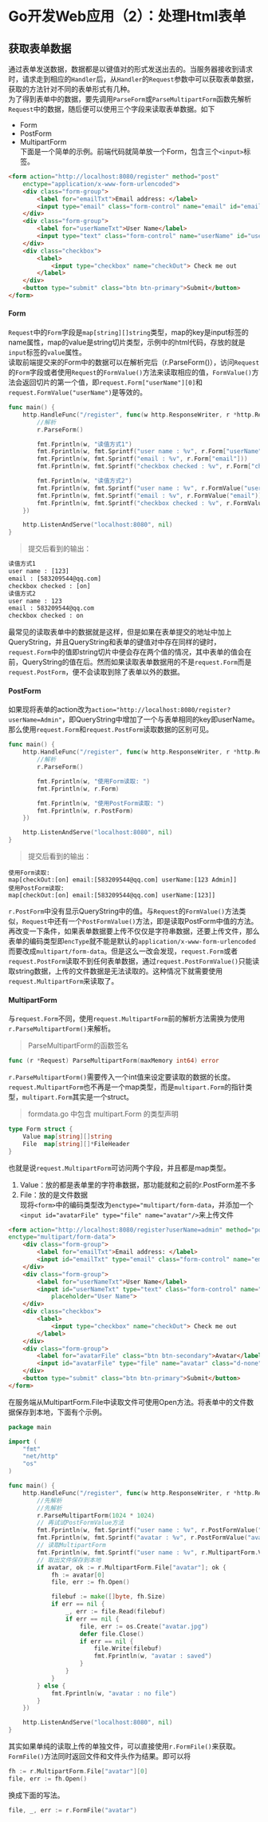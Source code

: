 # Go开发Web应用（2）：处理Html表单

## 获取表单数据
通过表单发送数据，数据都是以键值对的形式发送出去的。当服务器接收到请求时，请求走到相应的`Handler`后，从`Handler`的`Request`参数中可以获取表单数据，获取的方法针对不同的表单形式有几种。  
为了得到表单中的数据，要先调用`ParseForm`或`ParseMultipartForm`函数先解析`Request`中的数据，随后便可以使用三个字段来读取表单数据。如下
* Form
* PostForm
* MultipartForm  
下面是一个简单的示例。前端代码就简单放一个Form，包含三个`<input>`标签。
```html
<form action="http://localhost:8080/register" method="post"
    enctype="application/x-www-form-urlencoded">
    <div class="form-group">
        <label for="emailTxt">Email address: </label>
        <input type="email" class="form-control" name="email" id="emailTxt" placeholder="Email">
    </div>
    <div class="form-group">
        <label for="userNameTxt">User Name</label>
        <input type="text" class="form-control" name="userName" id="userNameTxt" placeholder="User Name">
    </div>
    <div class="checkbox">
        <label>
            <input type="checkbox" name="checkOut"> Check me out
        </label>
    </div>
    <button type="submit" class="btn btn-primary">Submit</button>
</form>
```

#### Form
`Request`中的`Form`字段是`map[string][]string`类型，map的key是input标签的name属性，map的value是string切片类型，示例中的html代码，存放的就是`input`标签的`value`属性。  
读取前端提交来的Form中的数据可以在解析完后（r.ParseForm()），访问`Request`的`Form`字段或者使用`Request`的`FormValue()`方法来读取相应的值，`FormValue()`方法会返回切片的第一个值，即`request.Form["userName"][0]`和`request.FormValue("userName")`是等效的。
```go
func main() {
	http.HandleFunc("/register", func(w http.ResponseWriter, r *http.Request) {
		//解析
		r.ParseForm()

		fmt.Fprintln(w, "读值方式1")
		fmt.Fprintln(w, fmt.Sprintf("user name : %v", r.Form["userName"]))
		fmt.Fprintln(w, fmt.Sprintf("email : %v", r.Form["email"]))
		fmt.Fprintln(w, fmt.Sprintf("checkbox checked : %v", r.Form["checkOut"]))

		fmt.Fprintln(w, "读值方式2")
		fmt.Fprintln(w, fmt.Sprintf("user name : %v", r.FormValue("userName")))
		fmt.Fprintln(w, fmt.Sprintf("email : %v", r.FormValue("email")))
		fmt.Fprintln(w, fmt.Sprintf("checkbox checked : %v", r.FormValue("checkOut")))
	})

	http.ListenAndServe("localhost:8080", nil)
}
```
> 提交后看到的输出：
```html
读值方式1
user name : [123]
email : [583209544@qq.com]
checkbox checked : [on]
读值方式2
user name : 123
email : 583209544@qq.com
checkbox checked : on
```
最常见的读取表单中的数据就是这样，但是如果在表单提交的地址中加上QueryString，并且QueryString和表单的键值对中存在同样的键时，`request.Form`中的值即string切片中便会存在两个值的情况，其中表单的值会在前，QueryString的值在后。然而如果读取表单数据用的不是`request.Form`而是`request.PostForm`，便不会读取到除了表单以外的数据。

#### PostForm
如果现将表单的action改为`action="http://localhost:8080/register?userName=Admin"`，即QueryString中增加了一个与表单相同的key即userName。那么使用`request.Form`和`request.PostForm`读取数据的区别可见。
```go
func main() {
	http.HandleFunc("/register", func(w http.ResponseWriter, r *http.Request) {
		//解析
		r.ParseForm()

		fmt.Fprintln(w, "使用Form读取: ")
		fmt.Fprintln(w, r.Form)

		fmt.Fprintln(w, "使用PostForm读取: ")
		fmt.Fprintln(w, r.PostForm)
	})

	http.ListenAndServe("localhost:8080", nil)
}
```
> 提交后看到的输出：
```
使用Form读取: 
map[checkOut:[on] email:[583209544@qq.com] userName:[123 Admin]]
使用PostForm读取: 
map[checkOut:[on] email:[583209544@qq.com] userName:[123]]
```
`r.PostForm`中没有显示QueryString中的值。与`Request`的`FormValue()`方法类似，`Request`中还有一个`PostFormValue()`方法，即是读取PostForm中值的方法。  
再改变一下条件，如果表单数据要上传不仅仅是字符串数据，还要上传文件，那么表单的编码类型即`encType`就不能是默认的`application/x-www-form-urlencoded`而要改成`multipart/form-data`。但是这么一改会发现，`request.Form`或者`request.PostForm`读取不到任何表单数据，通过`request.PostFormValue()`只能读取string数据，上传的文件数据是无法读取的。这种情况下就需要使用`request.MultipartForm`来读取了。

#### MultipartForm
与`request.Form`不同，使用`request.MultipartForm`前的解析方法需换为使用`r.ParseMultipartForm()`来解析。
> ParseMultipartForm的函数签名
```go
func (r *Request) ParseMultipartForm(maxMemory int64) error
```
`r.ParseMultipartForm()`需要传入一个int值来设定要读取的数据的长度。`request.MultipartForm`也不再是一个map类型，而是`multipart.Form`的指针类型，`multipart.Form`其实是一个struct。
> formdata.go 中包含 multipart.Form 的类型声明
```go
type Form struct {
	Value map[string][]string
	File  map[string][]*FileHeader
}
```
也就是说`request.MultipartForm`可访问两个字段，并且都是map类型。
1. Value：放的都是表单里的字符串数据，那功能就和之前的r.PostForm差不多
2. File：放的是文件数据  
现将`<form>`中的编码类型改为`enctype="multipart/form-data`，并添加一个`<input id="avatarFile" type="file" name="avatar"/>`来上传文件
```html
<form action="http://localhost:8080/register?userName=admin" method="post"
enctype="multipart/form-data">
	<div class="form-group">
		<label for="emailTxt">Email address: </label>
		<input id="emailTxt" type="email" class="form-control" name="email" placeholder="Email">
	</div>
	<div class="form-group">
		<label for="userNameTxt">User Name</label>
		<input id="userNameTxt" type="text" class="form-control" name="userName"
			placeholder="User Name">
	</div>
	<div class="checkbox">
		<label>
			<input type="checkbox" name="checkOut"> Check me out
		</label>
	</div>
	<div class="form-group">
		<label for="avatarFile" class="btn btn-secondary">Avatar</label>
		<input id="avatarFile" type="file" name="avatar" class="d-none"/>
	</div>
	<button type="submit" class="btn btn-primary">Submit</button>
</form>
```
在服务端从MultipartForm.File中读取文件可使用Open方法。将表单中的文件数据保存到本地，下面有个示例。
```go
package main

import (
	"fmt"
	"net/http"
	"os"
)

func main() {
	http.HandleFunc("/register", func(w http.ResponseWriter, r *http.Request) {
		//先解析
		//先解析
		r.ParseMultipartForm(1024 * 1024)
		// 再试试PostFormValue方法
		fmt.Fprintln(w, fmt.Sprintf("user name : %v", r.PostFormValue("userName")))
		fmt.Fprintln(w, fmt.Sprintf("avatar : %v", r.PostFormValue("avatar")))
		// 读取MultipartForm
		fmt.Fprintln(w, fmt.Sprintf("user name : %v", r.MultipartForm.Value["userName"]))
		// 取出文件保存到本地
		if avatar, ok := r.MultipartForm.File["avatar"]; ok {
			fh := avatar[0]
			file, err := fh.Open()

			filebuf := make([]byte, fh.Size)
			if err == nil {
				_, err := file.Read(filebuf)
				if err == nil {
					file, err := os.Create("avatar.jpg")
					defer file.Close()
					if err == nil {
						file.Write(filebuf)
						fmt.Fprintln(w, "avatar : saved")
					}
				}
			}
		} else {
			fmt.Fprintln(w, "avatar : no file")
		}
	})

	http.ListenAndServe("localhost:8080", nil)
}
```
其实如果单纯的读取上传的单独文件，可以直接使用`r.FormFile()`来获取。`FormFile()`方法同时返回文件和文件头作为结果。即可以将
```go
fh := r.MultipartForm.File["avatar"][0]
file, err := fh.Open()
```
换成下面的写法。
```go
file, _, err := r.FormFile("avatar")
```